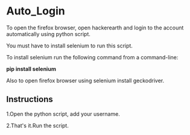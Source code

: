 # Auto_Login
To open the firefox browser, open hackerearth and login to the account automatically using python script.

You must have to install selenium to run this script.

To install selenium run the following command from a command-line:

**pip install selenium**


Also to open firefox browser using selenium install geckodriver.

## Instructions

1.Open the python script, add your username.

2.That's it.Run the script.
